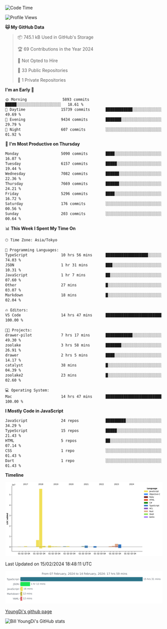 <!--START_SECTION:waka-->
![Code Time](http://img.shields.io/badge/Code%20Time-384%20hrs%2036%20mins-blue)

![Profile Views](http://img.shields.io/badge/Profile%20Views-0-blue)

**🐱 My GitHub Data** 

> 📦 745.1 kB Used in GitHub's Storage 
 > 
> 🏆 69 Contributions in the Year 2024
 > 
> 🚫 Not Opted to Hire
 > 
> 📜 33 Public Repositories 
 > 
> 🔑 1 Private Repositories 
 > 
**I'm an Early 🐤** 

```text
🌞 Morning                5893 commits        █████░░░░░░░░░░░░░░░░░░░░   18.61 % 
🌆 Daytime                15739 commits       ████████████░░░░░░░░░░░░░   49.69 % 
🌃 Evening                9434 commits        ███████░░░░░░░░░░░░░░░░░░   29.79 % 
🌙 Night                  607 commits         ░░░░░░░░░░░░░░░░░░░░░░░░░   01.92 % 
```
📅 **I'm Most Productive on Thursday** 

```text
Monday                   5090 commits        ████░░░░░░░░░░░░░░░░░░░░░   16.07 % 
Tuesday                  6157 commits        █████░░░░░░░░░░░░░░░░░░░░   19.44 % 
Wednesday                7082 commits        ██████░░░░░░░░░░░░░░░░░░░   22.36 % 
Thursday                 7669 commits        ██████░░░░░░░░░░░░░░░░░░░   24.21 % 
Friday                   5296 commits        ████░░░░░░░░░░░░░░░░░░░░░   16.72 % 
Saturday                 176 commits         ░░░░░░░░░░░░░░░░░░░░░░░░░   00.56 % 
Sunday                   203 commits         ░░░░░░░░░░░░░░░░░░░░░░░░░   00.64 % 
```


📊 **This Week I Spent My Time On** 

```text
🕑︎ Time Zone: Asia/Tokyo

💬 Programming Languages: 
TypeScript               10 hrs 56 mins      ███████████████████░░░░░░   74.03 % 
JSON                     1 hr 31 mins        ███░░░░░░░░░░░░░░░░░░░░░░   10.31 % 
JavaScript               1 hr 7 mins         ██░░░░░░░░░░░░░░░░░░░░░░░   07.60 % 
Other                    27 mins             █░░░░░░░░░░░░░░░░░░░░░░░░   03.07 % 
Markdown                 18 mins             █░░░░░░░░░░░░░░░░░░░░░░░░   02.04 % 

🔥 Editors: 
VS Code                  14 hrs 47 mins      █████████████████████████   100.00 % 

🐱‍💻 Projects: 
drawer-pilot             7 hrs 17 mins       ████████████░░░░░░░░░░░░░   49.30 % 
zoolake                  3 hrs 58 mins       ███████░░░░░░░░░░░░░░░░░░   26.91 % 
drawer                   2 hrs 5 mins        ████░░░░░░░░░░░░░░░░░░░░░   14.17 % 
catalyst                 38 mins             █░░░░░░░░░░░░░░░░░░░░░░░░   04.39 % 
zoolake2                 23 mins             █░░░░░░░░░░░░░░░░░░░░░░░░   02.60 % 

💻 Operating System: 
Mac                      14 hrs 47 mins      █████████████████████████   100.00 % 
```

**I Mostly Code in JavaScript** 

```text
JavaScript               24 repos            █████████░░░░░░░░░░░░░░░░   34.29 % 
TypeScript               15 repos            █████░░░░░░░░░░░░░░░░░░░░   21.43 % 
HTML                     5 repos             ██░░░░░░░░░░░░░░░░░░░░░░░   07.14 % 
CSS                      1 repo              ░░░░░░░░░░░░░░░░░░░░░░░░░   01.43 % 
Dart                     1 repo              ░░░░░░░░░░░░░░░░░░░░░░░░░   01.43 % 
```



**Timeline**

![Lines of Code chart](https://raw.githubusercontent.com/Youngdi/Youngdi/master/assets/bar_graph.png)


 Last Updated on 15/02/2024 18:48:11 UTC
<!--END_SECTION:waka-->

![wakatime](./images/stat.svg)

[YoungDi's github page](https://youngdi.github.io)

![Bill YoungDi's GitHub stats](https://github-readme-stats.vercel.app/api?username=youngdi&count_private=true&show_icons=true)
